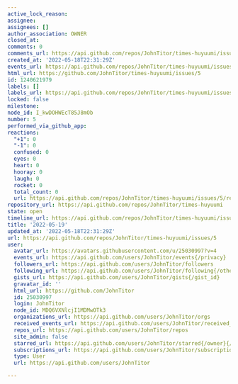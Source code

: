 ```yaml
---
active_lock_reason: 
assignee: 
assignees: []
author_association: OWNER
closed_at: 
comments: 0
comments_url: https://api.github.com/repos/JohnTitor/times-huyuumi/issues/5/comments
created_at: '2022-05-18T22:31:29Z'
events_url: https://api.github.com/repos/JohnTitor/times-huyuumi/issues/5/events
html_url: https://github.com/JohnTitor/times-huyuumi/issues/5
id: 1240621979
labels: []
labels_url: https://api.github.com/repos/JohnTitor/times-huyuumi/issues/5/labels{/name}
locked: false
milestone: 
node_id: I_kwDOHWEcT85J8mOb
number: 5
performed_via_github_app: 
reactions:
  "+1": 0
  "-1": 0
  confused: 0
  eyes: 0
  heart: 0
  hooray: 0
  laugh: 0
  rocket: 0
  total_count: 0
  url: https://api.github.com/repos/JohnTitor/times-huyuumi/issues/5/reactions
repository_url: https://api.github.com/repos/JohnTitor/times-huyuumi
state: open
timeline_url: https://api.github.com/repos/JohnTitor/times-huyuumi/issues/5/timeline
title: '2022-05-19'
updated_at: '2022-05-18T22:31:29Z'
url: https://api.github.com/repos/JohnTitor/times-huyuumi/issues/5
user:
  avatar_url: https://avatars.githubusercontent.com/u/25030997?v=4
  events_url: https://api.github.com/users/JohnTitor/events{/privacy}
  followers_url: https://api.github.com/users/JohnTitor/followers
  following_url: https://api.github.com/users/JohnTitor/following{/other_user}
  gists_url: https://api.github.com/users/JohnTitor/gists{/gist_id}
  gravatar_id: ''
  html_url: https://github.com/JohnTitor
  id: 25030997
  login: JohnTitor
  node_id: MDQ6VXNlcjI1MDMwOTk3
  organizations_url: https://api.github.com/users/JohnTitor/orgs
  received_events_url: https://api.github.com/users/JohnTitor/received_events
  repos_url: https://api.github.com/users/JohnTitor/repos
  site_admin: false
  starred_url: https://api.github.com/users/JohnTitor/starred{/owner}{/repo}
  subscriptions_url: https://api.github.com/users/JohnTitor/subscriptions
  type: User
  url: https://api.github.com/users/JohnTitor

---
```

